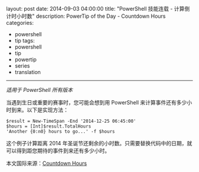 ﻿layout: post
date: 2014-09-03 04:00:00
title: "PowerShell 技能连载 - 计算倒计时小时数"
description: PowerTip of the Day - Countdown Hours
categories:
- powershell
- tip
tags:
- powershell
- tip
- powertip
- series
- translation
---
_适用于 PowerShell 所有版本_

当遇到生日或重要的赛事时，您可能会想到用 PowerShell 来计算事件还有多少小时到来。以下是实现方法：

    $result = New-TimeSpan -End '2014-12-25 06:45:00'
    $hours = [Int]$result.TotalHours
    'Another {0:n0} hours to go...' -f $hours 

这个例子计算距离 2014 年圣诞节还剩余的小时数。只需要替换代码中的日期，就可以得到距您期待的事件到来还有多少小时。

<!--more-->
本文国际来源：[Countdown Hours](http://community.idera.com/powershell/powertips/b/tips/posts/countdown-hours)
